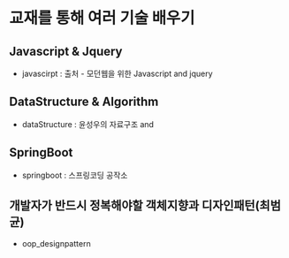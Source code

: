 
교재를 통해 여러 기술 배우기
==========================


Javascript & Jquery
-----------------
 + javascirpt : 출처 - 모던웹을 위한 Javascript and jquery


DataStructure & Algorithm
---------------------------
+ dataStructure : 윤성우의 자료구조 and  

SpringBoot
----------------------------
+ springboot : 스프링코딩 공작소

개발자가 반드시 정복해야할 객체지향과 디자인패턴(최범균)
-------------------------------------------------------------------
+ oop_designpattern
